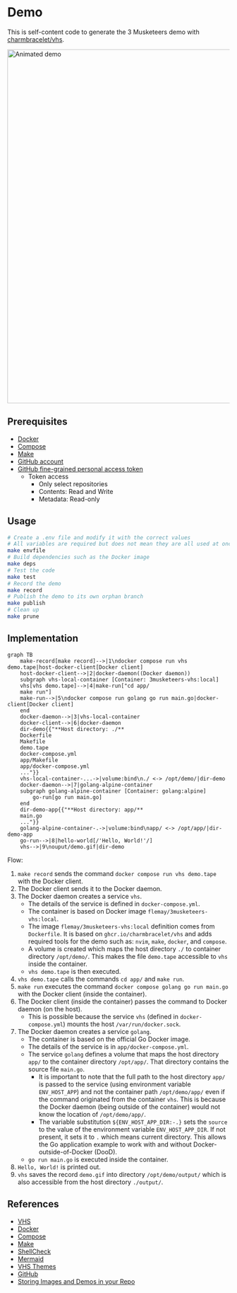 # Demo

This is self-content code to generate the 3 Musketeers demo with [charmbracelet/vhs](https://github.com/charmbracelet/vhs).

<img alt="Animated demo" src="../../vhs-demo/demo.gif" width="800px">

## Prerequisites

- [Docker](https://www.docker.com/)
- [Compose](https://docs.docker.com/compose/)
- [Make](https://www.gnu.org/software/make/)
- [GitHub account](https://github.com/)
- [GitHub fine-grained personal access token](https://docs.github.com/en/authentication/keeping-your-account-and-data-secure/managing-your-personal-access-tokens#fine-grained-personal-access-tokens)
	- Token access
		- Only select repositories
		- Contents: Read and Write
		- Metadata: Read-only

## Usage

```bash
# Create a .env file and modify it with the correct values
# All variables are required but does not mean they are all used at once
make envfile
# Build dependencies such as the Docker image
make deps
# Test the code
make test
# Record the demo
make record
# Publish the demo to its own orphan branch
make publish
# Clean up
make prune
```

## Implementation

```mermaid
graph TB
    make-record[make record]-->|1\ndocker compose run vhs demo.tape|host-docker-client[Docker client]
    host-docker-client-->|2|docker-daemon((Docker daemon))
    subgraph vhs-local-container [Container: 3musketeers-vhs:local]
    vhs[vhs demo.tape]-->|4|make-run["cd app/
    make run"]
    make-run-->|5\ndocker compose run golang go run main.go|docker-client[Docker client]
    end
    docker-daemon-->|3|vhs-local-container
    docker-client-->|6|docker-daemon
    dir-demo{{"**Host directory: ./**
    Dockerfile
    Makefile
    demo.tape
    docker-compose.yml
    app/Makefile
    app/docker-compose.yml
    ..."}}
    vhs-local-container-...->|volume:bind\n./ <-> /opt/demo/|dir-demo
    docker-daemon-->|7|golang-alpine-container
    subgraph golang-alpine-container [Container: golang:alpine]
        go-run[go run main.go]
    end
    dir-demo-app{{"**Host directory: app/**
    main.go
    ..."}}
    golang-alpine-container-.->|volume:bind\napp/ <-> /opt/app/|dir-demo-app
    go-run-->|8|hello-world[/'Hello, World!'/]
    vhs-->|9\nouput/demo.gif|dir-demo
```

Flow:

1. `make record` sends the command `docker compose run vhs demo.tape` with the Docker client.
2. The Docker client sends it to the Docker daemon.
3. The Docker daemon creates a service `vhs`.
	- The details of the service is defined in `docker-compose.yml`.
	- The container is based on Docker image `flemay/3musketeers-vhs:local`.
	- The image `flemay/3musketeers-vhs:local` definition comes from `Dockerfile`. It is based on `ghcr.io/charmbracelet/vhs` and adds required tools for the demo such as: `nvim`, `make`, `docker`, and `compose`.
	- A volume is created which maps the host directory `./` to container directory `/opt/demo/`. This makes the file `demo.tape` accessible to `vhs` inside the container.
	- `vhs demo.tape` is then executed.
4. `vhs demo.tape` calls the commands `cd app/` and `make run`.
5. `make run` executes the command `docker compose golang go run main.go` with the Docker client (inside the container).
6. The Docker client (inside the container) passes the command to Docker daemon (on the host).
	- This is possible because the service `vhs` (defined in `docker-compose.yml`) mounts the host `/var/run/docker.sock`.
7. The Docker daemon creates a service `golang`.
	- The container is based on the official Go Docker image.
	- The details of the service is in `app/docker-compose.yml`.
	- The service `golang` defines a volume that maps the host directory `app/` to the container directory `/opt/app/`. That directory contains the source file `main.go`.
		- It is important to note that the full path to the host directory `app/` is passed to the service (using environment variable `ENV_HOST_APP`) and not the container path `/opt/demo/app/` even if the command originated from the container `vhs`. This is because the Docker daemon (being outside of the container) would not know the location of `/opt/demo/app/`.
		- The variable substitution `${ENV_HOST_APP_DIR:-.}` sets the `source` to the value of the environment variable `ENV_HOST_APP_DIR`. If not present, it sets it to `.` which means current directory. This allows the Go application example to work with and without Docker-outside-of-Docker (DooD).
	- `go run main.go` is executed inside the container.
8. `Hello, World!` is printed out.
9. `vhs` saves the record `demo.gif` into directory `/opt/demo/output/` which is also accessible from the host directory `./output/`.

## References

- [VHS](https://github.com/charmbracelet/vhs)
- [Docker](https://www.docker.com/)
- [Compose](https://docs.docker.com/compose/)
- [Make](https://www.gnu.org/software/make/)
- [ShellCheck](https://www.shellcheck.net/)
- [Mermaid](https://mermaid.js.org/)
- [VHS Themes](https://github.com/flemay/vhs-themes)
- [GitHub](https://github.com/)
- [Storing Images and Demos in your Repo](https://gist.github.com/joncardasis/e6494afd538a400722545163eb2e1fa5)

